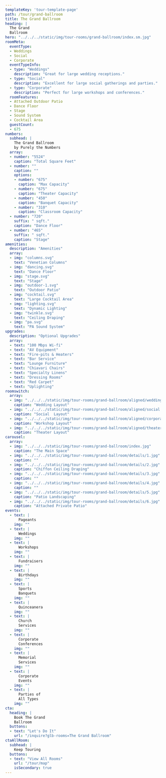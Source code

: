 ```yaml
---
templateKey: 'tour-template-page'
path: /tour/grand-ballroom
title: The Grand Ballroom
heading: |
  The Grand
  Ballroom
hero: "../../../static/img/tour-rooms/grand-ballroom/index.sm.jpg"
roomMeta:
  eventType:
  - Weddings
  - Social
  - Corporate
  eventTypeInfo:
  - type: "Weddings"
    description: "Great for large wedding receptions."
  - type: "Social"
    description: "Excellent for large social gatherings and parties."
  - type: "Corporate"
    description: "Perfect for large workshops and conferences."
  roomFeatures:
  - Attached Outdoor Patio
  - Dance Floor
  - Stage
  - Sound System
  - Cocktail Area
  guestCount:
  - 675
numbers:
  subhead: |
    The Grand Ballroom
    by Purely the Numbers
  array:
  - number: "5524"
    caption: "Total Square Feet"
  - number: ""
    caption: ""
    options:
    - number: "675"
      caption: "Max Capacity"
    - number: "675"
      caption: "Theater Capacity"
    - number: "450"
      caption: "Banquet Capacity"
    - number: "310"
      caption: "Classroom Capacity"
  - number: "720"
    suffix: " sqft."
    caption: "Dance Floor"
  - number: "465"
    suffix: " sqft."
    caption: "Stage"
amenities:
  description: "Amenities"
  array:
  - img: "columns.svg"
    text: "Venetian Columns"
  - img: "dancing.svg"
    text: "Dance Floor"
  - img: "stage.svg"
    text: "Stage"
  - img: "outdoor-1.svg"
    text: "Outdoor Patio"
  - img: "cocktail.svg"
    text: "Large Cocktail Area"
  - img: "lighting.svg"
    text: "Dynamic Lighting"
  - img: "twinkle.svg"
    text: "Ceiling Draping"
  - img: "pa.svg"
    text: "PA Sound System"
upgrades:
  description: "Optional Upgrades"
  array:
  - text: "100 Mbps Wi-fi"
  - text: "AV Equipment"
  - text: "Fire-pits & Heaters"
  - text: "Bar Service"
  - text: "Lounge Furniture"
  - text: "Chiavari Chairs"
  - text: "Specialty Linens"
  - text: "Dressing Rooms"
  - text: "Red Carpet"
  - text: "Uplighting"
roomswitch:
  array:
  - img: "../../../static/img/tour-rooms/grand-ballroom/aligned/wedding.jpg"
    caption: "Wedding Layout"
  - img: "../../../static/img/tour-rooms/grand-ballroom/aligned/social.jpg"
    caption: "Social  Layout"
  - img: "../../../static/img/tour-rooms/grand-ballroom/aligned/corporate.jpg"
    caption: "Workshop Layout"
  - img: "../../../static/img/tour-rooms/grand-ballroom/aligned/theater.jpg"
    caption: "Theater Layout"
carousel:
  array:
  - img: "../../../static/img/tour-rooms/grand-ballroom/index.jpg"
    caption: "The Main Space"
  - img: "../../../static/img/tour-rooms/grand-ballroom/details/1.jpg"
    caption: ""
  - img: "../../../static/img/tour-rooms/grand-ballroom/details/2.jpg"
    caption: "Chiffon Ceiling Draping"
  - img: "../../../static/img/tour-rooms/grand-ballroom/details/3.jpg"
    caption: ""
  - img: "../../../static/img/tour-rooms/grand-ballroom/details/4.jpg"
    caption: ""
  - img: "../../../static/img/tour-rooms/grand-ballroom/details/5.jpg"
    caption: "Patio Landscaping"
  - img: "../../../static/img/tour-rooms/grand-ballroom/details/6.jpg"
    caption: "Attached Private Patio"
events:
  - text: |
      Pageants
    img: ""
  - text: |
      Weddings
    img: ""
  - text: |
      Workshops
    img: ""
  - text: |
      Fundraisers
    img: ""
  - text: |
      Birthdays
    img: ""
  - text: |
      Sports
      Banquets
    img: ""
  - text: |
      Quinceanera
    img: ""
  - text: |
      Church
      Services
    img: ""
  - text: |
      Corporate
      Conferences
    img: ""
  - text: |
      Memorial
      Services
    img: ""
  - text: |
      Corporate
      Events
    img: ""
  - text: |
      Parties of
      All Types
    img: ""
cta:
  heading: |
    Book The Grand
    Ballroom
  buttons:
  - text: "Let's Do It"
    url: "/inquire?glb-rooms=The Grand Ballroom"
ctaAllRoom:
  subhead: |
    Keep Touring
  buttons:
  - text: "View All Rooms"
    url: "/tour/map"
    isSecondary: true
---
```

